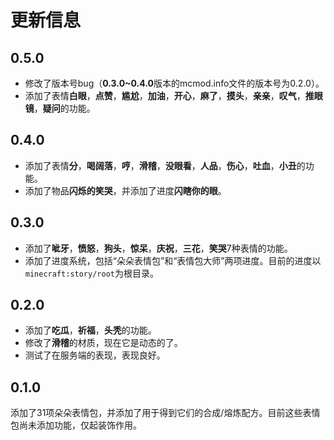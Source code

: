 # 更新信息

## 0.5.0
- 修改了版本号bug（**0.3.0~0.4.0**版本的mcmod.info文件的版本号为0.2.0）。
- 添加了表情**白眼**，**点赞**，**尴尬**，**加油**，**开心**，**麻了**，**摸头**，**亲亲**，**叹气**，**推眼镜**，**疑问**的功能。

## 0.4.0
- 添加了表情**分**，**喝阔落**，**哼**，**滑稽**，**没眼看**，**人品**，**伤心**，**吐血**，**小丑**的功能。
- 添加了物品**闪烁的笑哭**，并添加了进度**闪瞎你的眼**。

## 0.3.0
- 添加了**呲牙**，**愤怒**，**狗头**，**惊呆**，**庆祝**，**三花**，**笑哭**7种表情的功能。
- 添加了进度系统，包括“朵朵表情包”和“表情包大师”两项进度。目前的进度以`minecraft:story/root`为根目录。

## 0.2.0
- 添加了**吃瓜**，**祈福**，**头秃**的功能。
- 修改了**滑稽**的材质，现在它是动态的了。
- 测试了在服务端的表现，表现良好。

## 0.1.0
添加了31项朵朵表情包，并添加了用于得到它们的合成/熔炼配方。目前这些表情包尚未添加功能，仅起装饰作用。